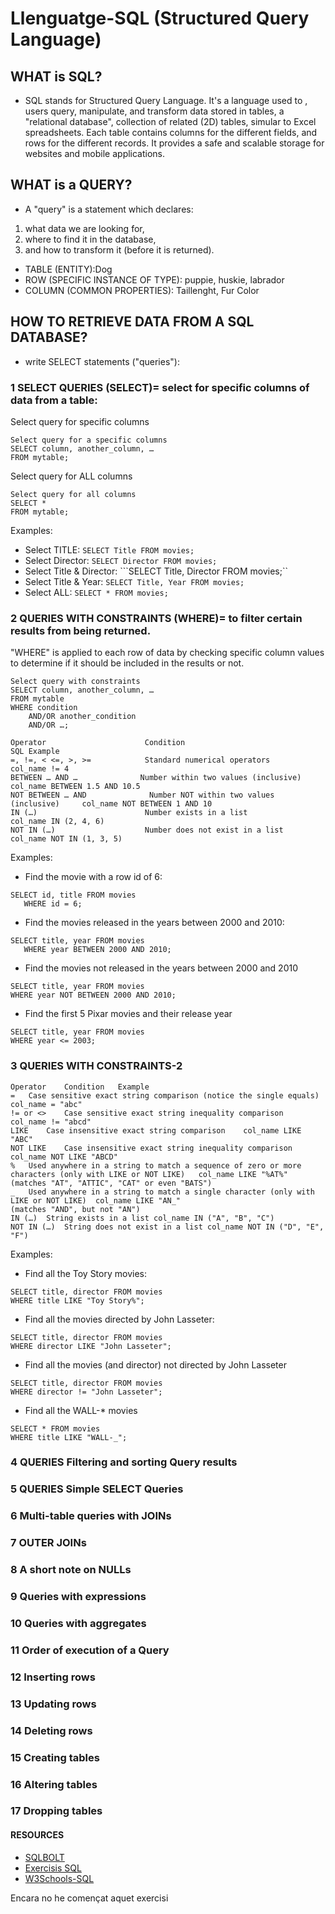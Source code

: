 # Llenguatge-SQL (Structured Query Language)

## WHAT is SQL?
- SQL stands for Structured Query Language. It's a language used to , users query, manipulate, and transform data stored in tables, a "relational database", collection of related (2D) tables, simular to Excel spreadsheets. Each table contains columns for the different fields, and rows for the different records. It provides a safe and scalable storage for websites and mobile applications.

## WHAT is a QUERY?
- A "query" is a statement which declares:
1) what data we are looking for, 
2) where to find it in the database, 
3) and how to transform it (before it is returned).

- TABLE (ENTITY):Dog
- ROW (SPECIFIC INSTANCE OF TYPE): puppie, huskie, labrador
- COLUMN (COMMON PROPERTIES): Taillenght, Fur Color

## HOW TO RETRIEVE DATA FROM A SQL DATABASE? 
-  write SELECT statements ("queries"):

### 1 SELECT QUERIES (SELECT)= select for specific columns of data from a table:
 
Select query for specific columns
```
Select query for a specific columns
SELECT column, another_column, …
FROM mytable;
```
Select query for ALL columns
```
Select query for all columns
SELECT * 
FROM mytable;
```
Examples: 
- Select TITLE: ```SELECT Title FROM movies;```
- Select Director: ```SELECT Director FROM movies;```
- Select Title & Director: ```SELECT Title, Director FROM movies;``
- Select Title & Year: ```SELECT Title, Year FROM movies;```
- Select ALL: ```SELECT * FROM movies;```

### 2 QUERIES WITH CONSTRAINTS (WHERE)= to filter certain results from being returned.
"WHERE" is applied to each row of data by checking specific column values to determine if it should be included in the results or not.
```
Select query with constraints
SELECT column, another_column, …
FROM mytable
WHERE condition
    AND/OR another_condition
    AND/OR …;
 ```
```
Operator	                  Condition	                                  SQL Example
=, !=, < <=, >, >=	          Standard numerical operators	              col_name != 4
BETWEEN … AND …	             Number within two values (inclusive)	      col_name BETWEEN 1.5 AND 10.5
NOT BETWEEN … AND        	   Number NOT within two values (inclusive)  	col_name NOT BETWEEN 1 AND 10
IN (…)	                      Number exists in a list	                   col_name IN (2, 4, 6)
NOT IN (…)	                  Number does not exist in a list	           col_name NOT IN (1, 3, 5)
```

Examples: 
- Find the movie with a row id of 6: 
```
SELECT id, title FROM movies 
   WHERE id = 6;
```
- Find the movies released in the years between 2000 and 2010:
```
SELECT title, year FROM movies
   WHERE year BETWEEN 2000 AND 2010;
```
- Find the movies not released in the years between 2000 and 2010
```
SELECT title, year FROM movies
WHERE year NOT BETWEEN 2000 AND 2010;
```
- Find the first 5 Pixar movies and their release year
```
SELECT title, year FROM movies
WHERE year <= 2003;
```


### 3 QUERIES WITH CONSTRAINTS-2
```
Operator	Condition	Example
=	Case sensitive exact string comparison (notice the single equals)	col_name = "abc"
!= or <>	Case sensitive exact string inequality comparison	col_name != "abcd"
LIKE	Case insensitive exact string comparison	col_name LIKE "ABC"
NOT LIKE	Case insensitive exact string inequality comparison	col_name NOT LIKE "ABCD"
%	Used anywhere in a string to match a sequence of zero or more characters (only with LIKE or NOT LIKE)	col_name LIKE "%AT%"
(matches "AT", "ATTIC", "CAT" or even "BATS")
_	Used anywhere in a string to match a single character (only with LIKE or NOT LIKE)	col_name LIKE "AN_"
(matches "AND", but not "AN")
IN (…)	String exists in a list	col_name IN ("A", "B", "C")
NOT IN (…)	String does not exist in a list	col_name NOT IN ("D", "E", "F")
```

Examples: 
- Find all the Toy Story movies: 
```
SELECT title, director FROM movies 
WHERE title LIKE "Toy Story%";
```
- Find all the movies directed by John Lasseter:
```
SELECT title, director FROM movies 
WHERE director LIKE "John Lasseter";
```
- Find all the movies (and director) not directed by John Lasseter
```
SELECT title, director FROM movies 
WHERE director != "John Lasseter";
```
- Find all the WALL-* movies
```
SELECT * FROM movies 
WHERE title LIKE "WALL-_";
```

### 4 QUERIES Filtering and sorting Query results
### 5 QUERIES Simple SELECT Queries
### 6 Multi-table queries with JOINs
### 7 OUTER JOINs
### 8 A short note on NULLs

### 9 Queries with expressions
### 10 Queries with aggregates 

### 11 Order of execution of a Query

### 12 Inserting rows
### 13  Updating rows
### 14 Deleting rows

### 15 Creating tables
### 16 Altering tables
### 17 Dropping tables

#### RESOURCES
- [SQLBOLT](https://sqlbolt.com/)
- [Exercisis SQL](https://josejuansanchez.org/bd/ejercicios-consultas-sql/index.html#ejercicios.-realizaci%C3%B3n-de-consultas-sql)
- [W3Schools-SQL](https://www.w3schools.com/sql/default.asp)

Encara no he començat aquet exercisi


